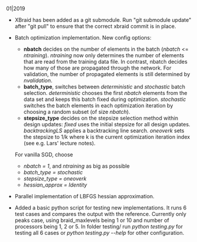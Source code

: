 01|2019

* XBraid has been added as a git submodule. Run "git submodule update" after "git pull" to ensure that the correct xbraid commit is in place. 

* Batch optimization implementation. New config options:
  - **nbatch** decides on the number of elements in the batch (*nbatch* <= *ntraining*). *ntraining* now only determines the number of elements that are read from the training data file. In contrast, nbatch decides how many of those are propagated through the network. For validation, the number of propagated elements is still determined by *nvalidation*. 
  - **batch\_type**, switches between *deterministic* and *stochastic* batch selection. *deterministic* chooses the first *nbatch* elements from the data set and keeps this batch fixed during optimization. *stochastic* switches the batch elements in each optimization iteration by choosing a random subset (of size *nbatch*).
  - **stepsize\_type** decides on the stepsize selection method within design updates: *fixed* uses the initial stepsize for all design updates. *backtrackingLS* applies a backtracking line search. *oneoverk* sets the stepsize to 1/k where k is the current optimization iteration index (see e.g. Lars' lecture notes). 
 
   For vanilla SGD, choose 
     - *nbatch = 1*, and *ntraining* as big as possible
     - *batch_type = stochastic*
     - *stepsize\_type = oneoverk*
     - *hessian\_approx = Identity*

* Parallel implementation of LBFGS hessian approximation. 

* Added a basic python script for testing new implementations. It runs 6 test cases and compares the output with the reference. Currently only peaks case, using braid\_maxlevels being 1 or 10 and number of processors being 1, 2 or 5. In folder testing/ run *python testing.py* for testing all 6 cases or *python testing.py --help* for other configuration. 